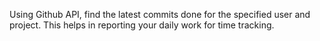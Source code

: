 Using Github API, find the latest commits done for the specified user and project. This helps in reporting your daily work for time tracking.
